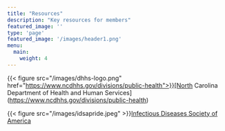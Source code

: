 ```yaml
---
title: "Resources"
description: "Key resources for members"
featured_image: ''
type: 'page'
featured_image: '/images/header1.png'
menu:
  main:
    weight: 4
---
```



{{< figure src="/images/dhhs-logo.png" href="https://www.ncdhhs.gov/divisions/public-health">}}[North Carolina Department of Health and Human Services](https://www.ncdhhs.gov/divisions/public-health)


{{< figure src="/images/idsapride.jpeg" >}}[Infectious Diseases Society of America](https://www.idsociety.org)



